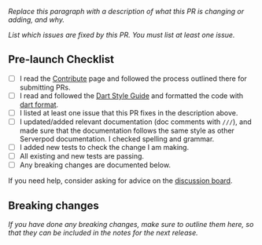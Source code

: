 _Replace this paragraph with a description of what this PR is changing or adding, and why._

_List which issues are fixed by this PR. You must list at least one issue._

## Pre-launch Checklist

- [ ] I read the [Contribute](https://docs.serverpod.dev/contribute) page and followed the process outlined there for submitting PRs.
- [ ] I read and followed the [Dart Style Guide](https://dart.dev/guides/language/effective-dart/style) and formatted the code with [dart format](https://dart.dev/tools/dart-format).
- [ ] I listed at least one issue that this PR fixes in the description above.
- [ ] I updated/added relevant documentation (doc comments with `///`), and made sure that the documentation follows the same style as other Serverpod documentation. I checked spelling and grammar.
- [ ] I added new tests to check the change I am making.
- [ ] All existing and new tests are passing.
- [ ] Any breaking changes are documented below.

If you need help, consider asking for advice on the [discussion board](https://github.com/serverpod/serverpod/discussions).

## Breaking changes

_If you have done any breaking changes, make sure to outline them here, so that they can be included in the notes for the next release._
